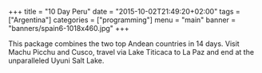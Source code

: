 +++
title = "10 Day Peru"
date = "2015-10-02T21:49:20+02:00"
tags = ["Argentina"]
categories = ["programming"]
menu = "main"
banner = "banners/spain6-1018x460.jpg"
+++

This package combines the two top Andean countries in 14 days. Visit Machu Picchu and Cusco, travel via Lake Titicaca to La Paz and end at the unparalleled Uyuni Salt Lake.
